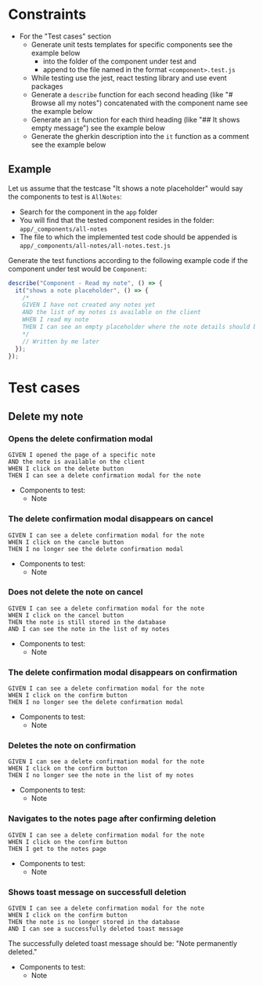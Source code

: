 # Constraints

- For the "Test cases" section
  - Generate unit tests templates for specific components see the example below
    - into the folder of the component under test and
    - append to the file named in the format `<component>.test.js`
  - While testing use the jest, react testing library and use event packages
  - Generate a `describe` function for each second heading (like "# Browse all my notes") concatenated with the component name see the example below
  - Generate an `it` function for each third heading (like "## It shows empty message") see the example below
  - Generate the gherkin description into the `it` function as a comment see the example below

## Example

Let us assume that the testcase "It shows a note placeholder" would say the components to test is `AllNotes`:

- Search for the component in the `app` folder
- You will find that the tested component resides in the folder: `app/_components/all-notes`
- The file to which the implemented test code should be appended is `app/_components/all-notes/all-notes.test.js`

Generate the test functions according to the following example code if the component under test would be `Component`:

```javascript
describe("Component - Read my note", () => {
  it("shows a note placeholder", () => {
    /*
    GIVEN I have not created any notes yet
    AND the list of my notes is available on the client
    WHEN I read my note
    THEN I can see an empty placeholder where the note details should be
    */
    // Written by me later
  });
});
```

# Test cases

## Delete my note

### Opens the delete confirmation modal

```gherkin
GIVEN I opened the page of a specific note
AND the note is available on the client
WHEN I click on the delete button
THEN I can see a delete confirmation modal for the note
```

- Components to test:
  - Note

### The delete confirmation modal disappears on cancel

```gherkin
GIVEN I can see a delete confirmation modal for the note
WHEN I click on the cancle button
THEN I no longer see the delete confirmation modal
```

- Components to test:
  - Note

### Does not delete the note on cancel

```gherkin
GIVEN I can see a delete confirmation modal for the note
WHEN I click on the cancel button
THEN the note is still stored in the database
AND I can see the note in the list of my notes
```

- Components to test:
  - Note

### The delete confirmation modal disappears on confirmation

```gherkin
GIVEN I can see a delete confirmation modal for the note
WHEN I click on the confirm button
THEN I no longer see the delete confirmation modal
```

- Components to test:
  - Note

### Deletes the note on confirmation

```gherkin
GIVEN I can see a delete confirmation modal for the note
WHEN I click on the confirm button
THEN I no longer see the note in the list of my notes
```

- Components to test:
  - Note

### Navigates to the notes page after confirming deletion

```gherkin
GIVEN I can see a delete confirmation modal for the note
WHEN I click on the confirm button
THEN I get to the notes page
```

- Components to test:
  - Note

### Shows toast message on successfull deletion

```gherkin
GIVEN I can see a delete confirmation modal for the note
WHEN I click on the confirm button
THEN the note is no longer stored in the database
AND I can see a successfully deleted toast message
```

The successfully deleted toast message should be: "Note permanently deleted."

- Components to test:
  - Note

